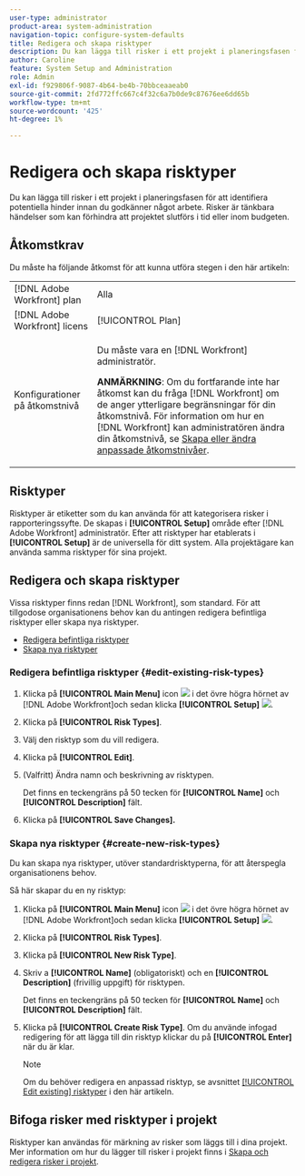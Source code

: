 ```yaml
---
user-type: administrator
product-area: system-administration
navigation-topic: configure-system-defaults
title: Redigera och skapa risktyper
description: Du kan lägga till risker i ett projekt i planeringsfasen för att identifiera potentiella hinder innan du godkänner något arbete. Risker är tänkbara händelser som kan förhindra att projektet slutförs i tid eller inom budgeten.
author: Caroline
feature: System Setup and Administration
role: Admin
exl-id: f929806f-9087-4b64-be4b-70bbceaaeab0
source-git-commit: 2fd772ffc667c4f32c6a7b0de9c87676ee6dd65b
workflow-type: tm+mt
source-wordcount: '425'
ht-degree: 1%

---
```


# Redigera och skapa risktyper

<!--DON'T DELETE, DRAFT OR HIDE THIS ARTICLE. IT IS LINKED TO THE PRODUCT, THROUGH THE CONTEXT SENSITIVE HELP LINKS.-->

Du kan lägga till risker i ett projekt i planeringsfasen för att identifiera potentiella hinder innan du godkänner något arbete. Risker är tänkbara händelser som kan förhindra att projektet slutförs i tid eller inom budgeten.

## Åtkomstkrav

Du måste ha följande åtkomst för att kunna utföra stegen i den här artikeln:

<table style="table-layout:auto"> 
 <col> 
 <col> 
 <tbody> 
  <tr> 
   <td role="rowheader">[!DNL Adobe Workfront] plan</td> 
   <td>Alla</td> 
  </tr> 
  <tr> 
   <td role="rowheader">[!DNL Adobe Workfront] licens</td> 
   <td>[!UICONTROL Plan]</td> 
  </tr> 
  <tr> 
   <td role="rowheader">Konfigurationer på åtkomstnivå</td> 
   <td> <p>Du måste vara en [!DNL Workfront] administratör.</p> <p><b>ANMÄRKNING</b>: Om du fortfarande inte har åtkomst kan du fråga [!DNL Workfront] om de anger ytterligare begränsningar för din åtkomstnivå. För information om hur en [!DNL Workfront] kan administratören ändra din åtkomstnivå, se <a href="../../../administration-and-setup/add-users/configure-and-grant-access/create-modify-access-levels.md" class="MCXref xref">Skapa eller ändra anpassade åtkomstnivåer</a>.</p> </td> 
  </tr> 
 </tbody> 
</table>

## Risktyper

Risktyper är etiketter som du kan använda för att kategorisera risker i rapporteringssyfte. De skapas i **[!UICONTROL Setup]** område efter [!DNL Adobe Workfront] administratör. Efter att risktyper har etablerats i **[!UICONTROL Setup]** är de universella för ditt system. Alla projektägare kan använda samma risktyper för sina projekt.

## Redigera och skapa risktyper

Vissa risktyper finns redan [!DNL Workfront], som standard. För att tillgodose organisationens behov kan du antingen redigera befintliga risktyper eller skapa nya risktyper.

* [Redigera befintliga risktyper](#edit-existing-risk-types)
* [Skapa nya risktyper](#create-new-risk-types)

### Redigera befintliga risktyper {#edit-existing-risk-types}

1. Klicka på **[!UICONTROL Main Menu]** icon ![](assets/main-menu-icon.png) i det övre högra hörnet av [!DNL Adobe Workfront]och sedan klicka **[!UICONTROL Setup]** ![](assets/gear-icon-settings.png).

1. Klicka på **[!UICONTROL Risk Types]**.
1. Välj den risktyp som du vill redigera.
1. Klicka på **[!UICONTROL Edit]**.
1. (Valfritt) Ändra namn och beskrivning av risktypen.

   Det finns en teckengräns på 50 tecken för **[!UICONTROL Name]** och **[!UICONTROL Description]** fält.

1. Klicka på **[!UICONTROL Save Changes].**

### Skapa nya risktyper {#create-new-risk-types}

Du kan skapa nya risktyper, utöver standardrisktyperna, för att återspegla organisationens behov.

Så här skapar du en ny risktyp:

1. Klicka på **[!UICONTROL Main Menu]** icon ![](assets/main-menu-icon.png) i det övre högra hörnet av [!DNL Adobe Workfront]och sedan klicka **[!UICONTROL Setup]** ![](assets/gear-icon-settings.png).

1. Klicka på **[!UICONTROL Risk Types]**.
1. Klicka på **[!UICONTROL New Risk Type]**.
1. Skriv a **[!UICONTROL Name]** (obligatoriskt) och en **[!UICONTROL Description]** (frivillig uppgift) för risktypen.

   Det finns en teckengräns på 50 tecken för **[!UICONTROL Name]** och **[!UICONTROL Description]** fält.

1. Klicka på **[!UICONTROL Create Risk Type]**. Om du använde infogad redigering för att lägga till din risktyp klickar du på **[!UICONTROL Enter]** när du är klar.

   >[!NOTE]
   >
   >Om du behöver redigera en anpassad risktyp, se avsnittet [[!UICONTROL Edit existing] risktyper](#edit-existing-risk-types) i den här artikeln.

## Bifoga risker med risktyper i projekt

Risktyper kan användas för märkning av risker som läggs till i dina projekt. Mer information om hur du lägger till risker i projekt finns i [Skapa och redigera risker i projekt](../../../manage-work/projects/define-a-business-case/create-edit-risks-on-projects.md).
